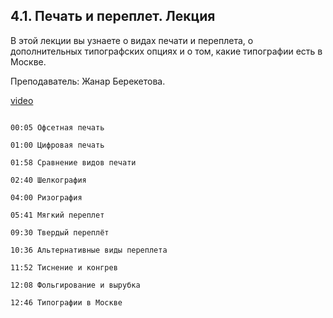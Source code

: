 ## 4.1. Печать и переплет. Лекция

В этой лекции вы узнаете о видах печати и переплета, о дополнительных типографских опциях и о том, какие типографии есть в Москве. 

Преподаватель: Жанар Берекетова. 

[video](https://player.softculture.cc/embed/PRT/PRT_50.9.08_L99-6_Printing_and_Binding)

```chapters

00:05 Офсетная печать

01:00 Цифровая печать

01:58 Сравнение видов печати

02:40 Шелкография

04:00 Ризография

05:41 Мягкий переплет

09:30 Твердый переплёт

10:36 Альтернативные виды переплета

11:52 Тиснение и конгрев

12:08 Фольгирование и вырубка

12:46 Типографии в Москве

```